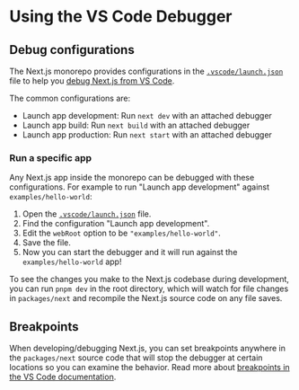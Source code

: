 # Using the VS Code Debugger

## Debug configurations

The Next.js monorepo provides configurations in the [`.vscode/launch.json`](../../.vscode/launch.json) file to help you [debug Next.js from VS Code](https://code.visualstudio.com/docs/editor/debugging).

The common configurations are:

- Launch app development: Run `next dev` with an attached debugger
- Launch app build: Run `next build` with an attached debugger
- Launch app production: Run `next start` with an attached debugger

### Run a specific app

Any Next.js app inside the monorepo can be debugged with these configurations. For example to run "Launch app development" against `examples/hello-world`:

1. Open the [`.vscode/launch.json`](../../.vscode/launch.json) file.
2. Find the configuration "Launch app development".
3. Edit the `webRoot` option to be `"examples/hello-world"`.
4. Save the file.
5. Now you can start the debugger and it will run against the `examples/hello-world` app!

To see the changes you make to the Next.js codebase during development, you can run `pnpm dev` in the root directory, which will watch for file changes in `packages/next` and recompile the Next.js source code on any file saves.

## Breakpoints

When developing/debugging Next.js, you can set breakpoints anywhere in the `packages/next` source code that will stop the debugger at certain locations so you can examine the behavior. Read more about [breakpoints in the VS Code documentation](https://code.visualstudio.com/docs/nodejs/nodejs-debugging#_breakpoints).
